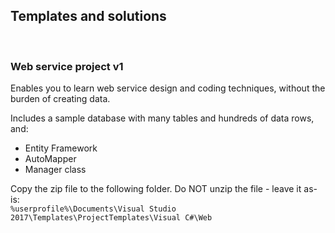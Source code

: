 ## Templates and solutions

<br>

### Web service project v1

Enables you to learn web service design and coding techniques, without the burden of creating data.  

Includes a sample database with many tables and hundreds of data rows, and:  
* Entity Framework
* AutoMapper
* Manager class

Copy the zip file to the following folder. Do NOT unzip the file - leave it as-is:  
`%userprofile%\Documents\Visual Studio 2017\Templates\ProjectTemplates\Visual C#\Web`

<br>
